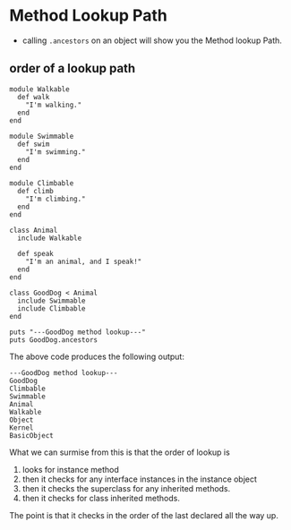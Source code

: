 # Method Lookup Path

- calling `.ancestors` on an object will show you the Method lookup Path.

## order of a lookup path

```
module Walkable
  def walk
    "I'm walking."
  end
end

module Swimmable
  def swim
    "I'm swimming."
  end
end

module Climbable
  def climb
    "I'm climbing."
  end
end

class Animal
  include Walkable

  def speak
    "I'm an animal, and I speak!"
  end
end

class GoodDog < Animal
  include Swimmable
  include Climbable
end

puts "---GoodDog method lookup---"
puts GoodDog.ancestors
```

The above code produces the following output:

```
---GoodDog method lookup---
GoodDog
Climbable
Swimmable
Animal
Walkable
Object
Kernel
BasicObject
```

What we can surmise from this is that the order of lookup is
1. looks for instance method
2. then it checks for any interface instances in the instance object
3. then it checks the superclass for any inherited methods.
4. then it checks for class inherited methods.

The point is that it checks in the order of the last declared all the way up.


